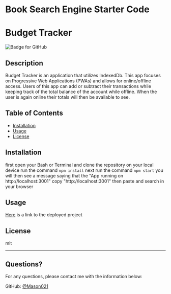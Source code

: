 # Book Search Engine Starter Code
# Budget Tracker
  ![Badge for GitHub](https://img.shields.io/github/languages/top/mason021/Book-Search-Engine?style=flat&logo=appveyor) 
  
  
  ## Description 
  Budget Tracker is an application that utilizes IndexedDb.  This app focuses on Progressive Web Applications (PWAs) and allows for online/offline access.  Users of this app can add or subtract their transactions while keeping track of the total balance of the account while offline.  When the user is again online their totals will then be available to see.
  
  ## Table of Contents
  * [Installation](#installation)
  * [Usage](#usage)
  * [License](#license)
  
  ## Installation
  first open your Bash or Terminal and clone the repository on your local device
  run the command `npm install`
  next run the command `npm start`
  you will then see a message saying that the "App running on http://localhost:3001"
  copy "http://localhost:3001" then paste and search in your browser
  
  ## Usage 
  

  [Here](https://serene-waters-19046.herokuapp.com/) is a link to the deployed project

  ## License
  
  mit
  
  ---
  
  ## Questions?
  
  For any questions, please contact me with the information below:
 
  GitHub: [@Mason021](https://api.github.com/users/Mason021)
